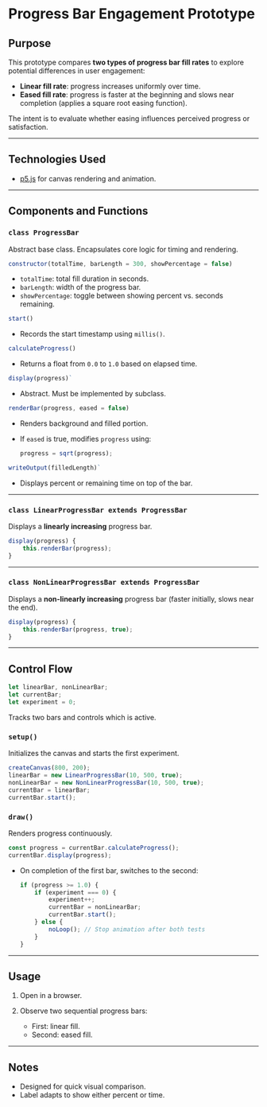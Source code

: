 # Progress Bar Engagement Prototype

## Purpose
This prototype compares **two types of progress bar fill rates** to explore potential differences in user engagement:
- **Linear fill rate**: progress increases uniformly over time.
- **Eased fill rate**: progress is faster at the beginning and slows near completion (applies a square root easing function).

The intent is to evaluate whether easing influences perceived progress or satisfaction.

---

## Technologies Used
- [p5.js](https://p5js.org/) for canvas rendering and animation.

---

## Components and Functions

### `class ProgressBar`
Abstract base class. Encapsulates core logic for timing and rendering.

```javascript
constructor(totalTime, barLength = 300, showPercentage = false)
````

* `totalTime`: total fill duration in seconds.
* `barLength`: width of the progress bar.
* `showPercentage`: toggle between showing percent vs. seconds remaining.

```javascript
start()
```

* Records the start timestamp using `millis()`.

```javascript
calculateProgress()
```

* Returns a float from `0.0` to `1.0` based on elapsed time.

```javascript
display(progress)`
```

* Abstract. Must be implemented by subclass.

```javascript
renderBar(progress, eased = false)
```

* Renders background and filled portion.
* If `eased` is true, modifies `progress` using:

  ```javascript
  progress = sqrt(progress);
  ```

```javascript
writeOutput(filledLength)`
```

* Displays percent or remaining time on top of the bar.

---

### `class LinearProgressBar extends ProgressBar`

Displays a **linearly increasing** progress bar.

```javascript
display(progress) {
    this.renderBar(progress);
}
```

---

### `class NonLinearProgressBar extends ProgressBar`

Displays a **non-linearly increasing** progress bar (faster initially, slows near the end).

```javascript
display(progress) {
    this.renderBar(progress, true);
}
```

---

## Control Flow

```javascript
let linearBar, nonLinearBar;
let currentBar;
let experiment = 0;
```

Tracks two bars and controls which is active.

### `setup()`

Initializes the canvas and starts the first experiment.

```javascript
createCanvas(800, 200);
linearBar = new LinearProgressBar(10, 500, true);
nonLinearBar = new NonLinearProgressBar(10, 500, true);
currentBar = linearBar;
currentBar.start();
```

### `draw()`

Renders progress continuously.

```javascript
const progress = currentBar.calculateProgress();
currentBar.display(progress);
```

* On completion of the first bar, switches to the second:

  ```javascript
  if (progress >= 1.0) {
      if (experiment === 0) {
          experiment++;
          currentBar = nonLinearBar;
          currentBar.start();
      } else {
          noLoop(); // Stop animation after both tests
      }
  }
  ```

---

## Usage

1. Open in a browser.
2. Observe two sequential progress bars:

   * First: linear fill.
   * Second: eased fill.

---

## Notes

* Designed for quick visual comparison.
* Label adapts to show either percent or time.

